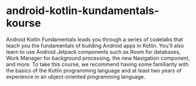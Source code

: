 # android-kotlin-kundamentals-kourse
Android Kotlin Fundamentals leads you through a series of codelabs that teach you the fundamentals of building Android apps in Kotlin. You'll also learn to use Android Jetpack components such as Room for databases, Work Manager for background processing, the new Navigation component, and more. To take this course, we recommend having some familiarity with the basics of the Kotlin programming language and at least two years of experience in an object-oriented programming language.

